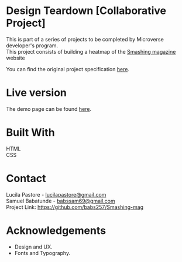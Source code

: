 # Design Teardown [Collaborative Project]
This is part of a series of projects to be completed by Microverse developer's program.<br>
This project consists of building a heatmap of the [Smashing magazine](https://www.smashingmagazine.com/) website

You can find the original project specification [here](https://www.theodinproject.com/courses/html5-and-css3/lessons/design-teardown).
# Live version
The demo page can be found [here](#).

# Built With
HTML<br>
CSS

# Contact
Lucila Pastore - lucilapastore@gmail.com<br>
Samuel Babatunde - babssam69@gmail.com<br>
Project Link: https://github.com/babs257/Smashing-mag

# Acknowledgements
- Design and UX.<br>
- Fonts and Typography.
